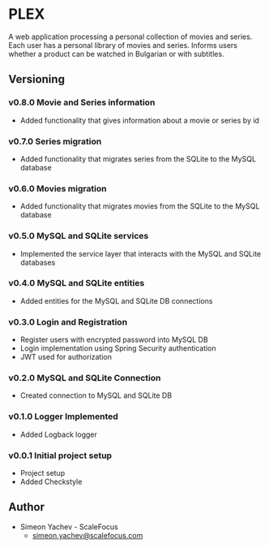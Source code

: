 # PLEX
A web application processing a personal collection of movies and series. Each user has a personal library of movies and series. Informs users whether a product can be watched in Bulgarian or with subtitles.

## Versioning

### v0.8.0 Movie and Series information
* Added functionality that gives information about a movie or series by id

### v0.7.0 Series migration
* Added functionality that migrates series from the SQLite to the MySQL database

### v0.6.0 Movies migration
* Added functionality that migrates movies from the SQLite to the MySQL database

### v0.5.0 MySQL and SQLite services
* Implemented the service layer that interacts with the MySQL and SQLite databases

### v0.4.0 MySQL and SQLite entities
* Added entities for the MySQL and SQLite DB connections

### v0.3.0 Login and Registration
* Register users with encrypted password into MySQL DB
* Login implementation using Spring Security authentication
* JWT used for authorization

### v0.2.0 MySQL and SQLite Connection
* Created connection to MySQL and SQLite DB

### v0.1.0 Logger Implemented
* Added Logback logger

### v0.0.1 Initial project setup
* Project setup
* Added Checkstyle

## Author
* Simeon Yachev - ScaleFocus
    * [simeon.yachev@scalefocus.com]()